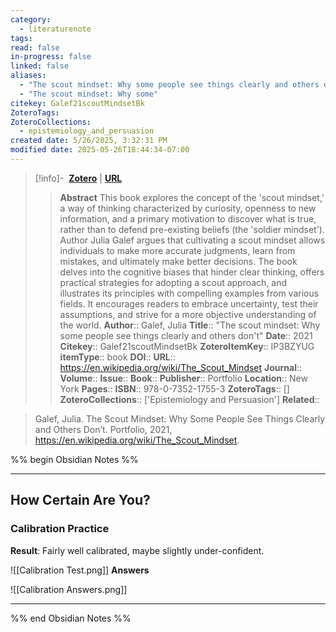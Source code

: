 ```yaml
---
category:
  - literaturenote
tags: 
read: false
in-progress: false
linked: false
aliases:
  - "The scout mindset: Why some people see things clearly and others don't"
  - "The scout mindset: Why some"
citekey: Galef21scoutMindsetBk
ZoteroTags: 
ZoteroCollections:
  - epistemiology_and_persuasion
created date: 5/26/2025, 3:32:31 PM
modified date: 2025-05-26T18:44:34-07:00
---
```


> [!info]- &nbsp;[**Zotero**](zotero://select/library/items/IP3BZYUG)  | [**URL**](https://en.wikipedia.org/wiki/The_Scout_Mindset)
>> **Abstract**
> This book explores the concept of the 'scout mindset,' a way of thinking characterized by curiosity, openness to new information, and a primary motivation to discover what is true, rather than to defend pre-existing beliefs (the 'soldier mindset'). Author Julia Galef argues that cultivating a scout mindset allows individuals to make more accurate judgments, learn from mistakes, and ultimately make better decisions. The book delves into the cognitive biases that hinder clear thinking, offers practical strategies for adopting a scout approach, and illustrates its principles with compelling examples from various fields. It encourages readers to embrace uncertainty, test their assumptions, and strive for a more objective understanding of the world.
> > **Author**:: Galef, Julia
> **Title**:: "The scout mindset: Why some people see things clearly and others don't"
> **Date**:: 2021
> **Citekey**:: Galef21scoutMindsetBk
> **ZoteroItemKey**:: IP3BZYUG
> **itemType**:: book
> **DOI**:: 
> **URL**:: https://en.wikipedia.org/wiki/The_Scout_Mindset
> **Journal**:: 
> **Volume**:: 
> **Issue**:: 
> **Book**:: 
> **Publisher**:: Portfolio
> **Location**:: New York
> **Pages**:: 
> **ISBN**:: 978-0-7352-1755-3
> **ZoteroTags**:: []
> **ZoteroCollections**:: ['Epistemiology and Persuasion']
> **Related**::

>  Galef, Julia. The Scout Mindset: Why Some People See Things Clearly and Others Don’t. Portfolio, 2021, https://en.wikipedia.org/wiki/The_Scout_Mindset.

%% begin Obsidian Notes %%
___

## How Certain Are You?

### Calibration Practice

**Result**: Fairly well calibrated, maybe slightly under-confident.

![[Calibration Test.png]]
**Answers**

![[Calibration Answers.png]]
___
%% end Obsidian Notes %%
